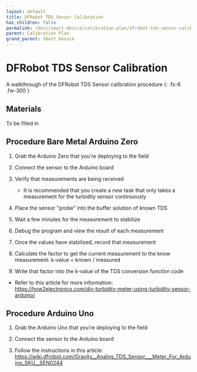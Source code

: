 ```yaml
---
layout: default
title: DFRobot TDS Sensor Calibration
has_children: false
permalink: /docs/smart-device/calibration-plan/dfrobot-tds-sensor-calibration
parent: Calibration Plan
grand_parent: Smart Device
---
```


# DFRobot TDS Sensor Calibration

A walkthrough of the DFRobot TDS Sensor calibration procedure
{: .fs-6 .fw-300 }

## Materials

To be filled in

## Procedure Bare Metal Arduino Zero

1. Grab the Arduino Zero that you're deploying to the field

2. Connect the sensor to the Arduino board

3. Verify that measurements are being received

    - It is recommended that you create a new task that only takes a measurement for the turbidity sensor continuously

4. Place the sensor "probe" into the buffer solution of known TDS

5. Wait a few minutes for the measurement to stabilize

6. Debug the program and view the result of each measurement

7. Once the values have stabilized, record that measurement

8. Calculate the factor to get the current measurement to the know measurement: k-value = known / measured

9. Write that factor into the k-value of the TDS conversion function code

  - Refer to this article for more information: https://how2electronics.com/diy-turbidity-meter-using-turbidity-sensor-arduino/
  
## Procedure Arduino Uno

1. Grab the Arduino Uno that you're deploying to the field

2. Connect the sensor to the Arduino board

3. Follow the instructions in this article: https://wiki.dfrobot.com/Gravity__Analog_TDS_Sensor___Meter_For_Arduino_SKU__SEN0244


<!--
# Publish Data

In this section, the following table is provided  regarding 
publishing of data to the MQTT broker namespace. Additionally,
examples for the payload of the MQTT packet are provided for further
clarity.

## Publish Topic Table

| **Topic**               | **Purpose**                                      |
| ----------------------  | ------------------------------------------------ |
| *$aws/<buoy_id>/data/*  | Destination of raw collected client sensor data. |
| *$aws/<buoy_id>/error/* | Reserved for logging of errors                   |


### JSON Shorthand Abbreviations

The packet payload is published as a serialized JSON string. The values
of the aforementioned string correspond to the particular sensor from which
the data has been collected. A breakdown of the expanded meaning of the shorthand
abbreviations is presented below:

#### **$aws/<buoy_id>/data/**

| **Shorthand**               | **Expanded**                            | **Units**         |
| --------------------------- | --------------------------------------  | ----------------- |
| do                          | Dissolved Oxygen Sensor                 | *mg/L*            |
| ec                          | Electrical Conductivity Sensor          | *ms/cm*           |
| liqlev                      | Liquid Level Sensor                     | *bool*            |
| ph                          | PH Sensor                               | *pH*              |
| tds                         | Total Dissolved Solids Sensor           | *ppm*             |
| tbd                         | Turbidity Sensor                        | *NTU*             |
| wf                          | Water Flow Sensor                       | *L/s*             |
| wp                          | Water Pressure Sensor                   | *kpa*             |
| temp                        | Temperature Sensor                      | *Degrees Celsius* |


### Payload: *$aws/<buoy_id>/error/*

```json
{
  "do": 80.3,      
  "ec": 250.21,    
  "liqlev": true,  
  "ph": 7.03,      
  "tds": 550.96,   
  "tbd": 0.8,      
  "wf": 1.904,     
  "wp": 9.81,      
  "temp" : 20.34   
}
```

### Payload: *$aws/<buoy_id>/error/*
```json
{
  "errno": 4,
  "errmsg": "Failed to collect data from pH sensor"
}
```


 *For more specific sensor information breakdown (name, data type, and data value) please refer to the relevant [sensors docs pages](https://github.com/just-the-docs/just-the-docs/tree/main/docs/CODE_OF_CONDUCT.md).*
 -->